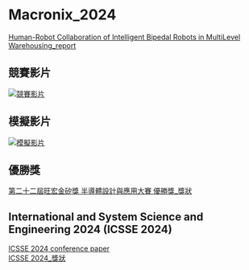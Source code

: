 # Macronix_2024
[Human-Robot Collaboration of Intelligent Bipedal Robots in MultiLevel Warehousing_report](https://github.com/Kuan-Ting-Cho/Macronix_2024/blob/main/Human-Robot%20Collaboration%20of%20Intelligent%20Bipedal%20Robots%20in%20MultiLevel%20Warehousing.pdf)
## 競賽影片
[![競賽影片](https://img.youtube.com/vi/QOL8G59Ion0/0.jpg)](https://www.youtube.com/watch?v=QOL8G59Ion0)
## 模擬影片
[![模擬影片](https://img.youtube.com/vi/DtHmWgVyCPI/0.jpg)](https://www.youtube.com/watch?v=DtHmWgVyCPI)
## 優勝獎
[第二十二屆旺宏金矽獎 半導體設計與應用大賽 優勝獎_獎狀](https://github.com/user-attachments/assets/30253aed-6e60-4f00-baa1-990223924b51)
## International and System Science and Engineering 2024 (ICSSE 2024)
[ICSSE 2024 conference paper](https://github.com/Kuan-Ting-Cho/Macronix_2024/blob/main/Mechanism%20and%20System%20Design%20of%20Linkage%20Driven%20Humanoid%20Robot.pdf)\
[ICSSE 2024_獎狀](https://github.com/user-attachments/assets/f3b2eac2-80f3-41f5-9eda-311fcf2eda83)
